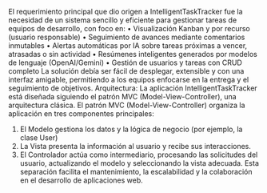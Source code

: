 El requerimiento principal que dio origen a IntelligentTaskTracker fue la necesidad de un sistema sencillo y eficiente para gestionar tareas de equipos de desarrollo, con foco en:
•	Visualización Kanban y por recurso (usuario responsable)
•	Seguimiento de avances mediante comentarios inmutables
•	Alertas automáticas por IA sobre tareas próximas a vencer, atrasadas o sin actividad
•	Resúmenes inteligentes generados por modelos de lenguaje (OpenAI/Gemini)
•	Gestión de usuarios y tareas con CRUD completo
La solución debía ser fácil de desplegar, extensible y con una interfaz amigable, permitiendo a los equipos enfocarse en la entrega y el seguimiento de objetivos.
Arquitectura:
La aplicación IntelligentTaskTracker está diseñada siguiendo el patrón MVC (Model-View-Controller), una arquitectura clásica. 
El patrón MVC (Model-View-Controller) organiza la aplicación en tres componentes principales: 
1.	El Modelo gestiona los datos y la lógica de negocio (por ejemplo, la clase User)
2.	La Vista presenta la información al usuario y recibe sus interacciones.
3.	El Controlador actúa como intermediario, procesando las solicitudes del usuario, actualizando el modelo y seleccionando la vista adecuada. 
Esta separación facilita el mantenimiento, la escalabilidad y la colaboración en el desarrollo de aplicaciones web.
